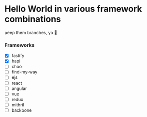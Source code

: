 # Hello World in various framework combinations

peep them branches, yo 👀

### Frameworks

- [X] fastify
- [X] hapi
- [ ] choo
- [ ] find-my-way
- [ ] ejs
- [ ] react
- [ ] angular
- [ ] vue
- [ ] redux
- [ ] mithril
- [ ] backbone
